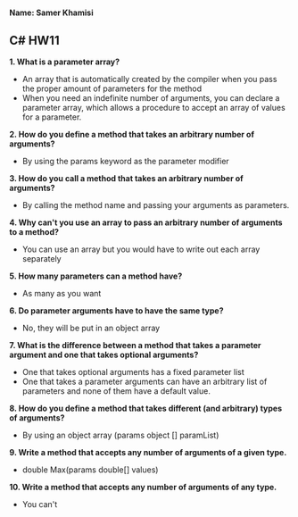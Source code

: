 #### Name: Samer Khamisi

## C# HW11

**1. What is a parameter array?**

* An array that is automatically created by the compiler when you pass the proper amount of parameters for the method
* When you need an indefinite number of arguments, you can declare a parameter array, which 
allows a procedure to accept an array of values for a parameter.

**2. How do you define a method that takes an arbitrary number of arguments?**

* By using the params keyword as the parameter modifier

**3. How do you call a method that takes an arbitrary number of arguments?**

* By calling the method name and passing your arguments as parameters.

**4. Why can't you use an array to pass an arbitrary number of arguments to a method?**

* You can use an array but you would have to write out each array separately

**5. How many parameters can a method have?**

* As many as you want

**6. Do parameter arguments have to have the same type?**

* No, they will be put in an object array

**7. What is the difference between a method that takes a parameter argument and one that takes optional
arguments?**

* One that takes optional arguments has a fixed parameter list
* One that takes a parameter arguments can have an arbitrary list of parameters and none of them have a default value.

**8. How do you define a method that takes different (and arbitrary) types of arguments?**

* By using an object array (params object [] paramList)

**9. Write a method that accepts any number of arguments of a given type.**

* double Max(params double[] values)

**10. Write a method that accepts any number of arguments of any type.**

* You can't